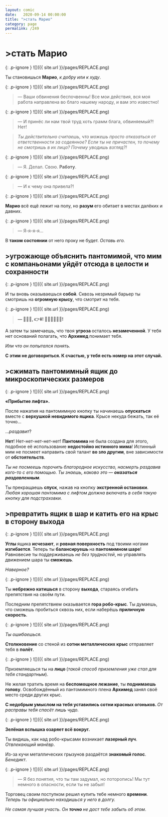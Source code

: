 ```yaml
---
layout: comic
date:   2020-09-14 00:00:00 
title: ">стать Марио"
category: page
permalink: /249
---
```

# >стать Марио

{: .p-ignore }
![]({{ site.url }}/pages/REPLACE.png)

Ты становишься <strong>Марио</strong>, <em>к добру или к худу</em>.

{: .p-ignore }
![]({{ site.url }}/pages/REPLACE.png)

<blockquote>— Ваши обвинения беспочвенны! Все мои действия, вся моя работа направлена во благо нашему народу, и вам это известно!</blockquote>

{: .p-ignore }
![]({{ site.url }}/pages/REPLACE.png)

<blockquote>— И принёс ли нам твой труд хоть грамм блага, обвиняемый?! Нет!</blockquote>

<blockquote><em>Ты действительно считаешь, что можешь просто отказаться от ответственности за содеянное? Если ты не причастен, то почему не смотришь в их лица? Почему уводишь взгляд?!</em></blockquote>

{: .p-ignore }
![]({{ site.url }}/pages/REPLACE.png)

<blockquote>— Я. Делал. Свою. <strong>Работу</strong>.</blockquote>

{: .p-ignore }
![]({{ site.url }}/pages/REPLACE.png)

<blockquote>— И к чему она привела?!</blockquote>

{: .p-ignore }
![]({{ site.url }}/pages/REPLACE.png)

<strong>Марио </strong>всё ещё лежит на полу, но <strong>разум </strong>его обитает в местах далёких и давних.

{: .p-ignore }
![]({{ site.url }}/pages/REPLACE.png)

<blockquote>— Я-я-я-я…</blockquote>

В <strong>таком состоянии</strong> от него проку не будет. <em>Оставь его.</em>

## >угрожающе объяснить пантомимой, что мим с компаньонами уйдёт отсюда в целости и сохранности

{: .p-ignore }
![]({{ site.url }}/pages/REPLACE.png)

И ты вновь оказываешься <strong>собой</strong>. Сквозь незримый барьер ты смотришь на <strong>огромную крысу</strong>, что смотрит на тебя. 

{: .p-ignore }
![]({{ site.url }}/pages/REPLACE.png)

<blockquote><strong>— 💁‍♂️🏃, 👉⬇️! 🔨🤖🐀🔩🔩🔩!</strong></blockquote>

А затем ты замечаешь, что твоя <strong>угроза </strong>осталось <strong>незамеченной</strong>. У тебя нет оснований полагать, что <strong>Архимед </strong>понимает тебя.

<em>Или что он попытался понять.</em>

<strong>С этим не договориться. К счастью, у тебя есть номер на этот случай.</strong>

## >сжимать пантомимный ящик до микроскопических размеров

{: .p-ignore }
![]({{ site.url }}/pages/REPLACE.png)

<strong>«Прибытие лифта».</strong>

После нажатия на пантомимную кнопку ты начинаешь <strong>опускаться </strong>вместе с <strong>верхушкой невидимого ящика</strong>. Крысе некуда бежать, так её точно…

…<em>раздавит</em>?

<strong>Нет</strong>! Нет-нет-нет-нет-нет! <strong>Пантомима </strong>не была создана для этого, подобное её использование <strong>недостойно истинного мима</strong>! Истинный мим не посмеет направить свой талант <strong>во зло другим</strong>, вне зависимости от <strong>обстоятельств</strong>. 

<em>Ты не посмеешь порочить благородное искусство, насмерть раздавив кого-то с его помощью. Ты знаешь, каково это — <strong>оказаться раздавленным</strong>.</em>

Ты прекращаешь <strong>спуск</strong>, нажав на кнопку <strong>экстренной остановки</strong>. <em>Любая хорошая пантомима с лифтом должна включать в себя такую кнопку для подстраховки.</em>

## >превратить ящик в шар и катить его на крыс в сторону выхода

{: .p-ignore }
![]({{ site.url }}/pages/REPLACE.png)

<strong>Углы </strong>ящика <strong>исчезают</strong>, и <strong>ровная поверхность</strong> под твоими ногами <strong>изгибается</strong>. Теперь ты <strong>балансируешь </strong>на <strong>пантомимном шаре</strong>! Равновесие ты поддерживаешь <em>не без трудностей</em>, но управлять движением шара ты <strong>сможешь</strong>.

<em>Наверное?</em>

{: .p-ignore }
![]({{ site.url }}/pages/REPLACE.png)

Ты <strong>небрежно катишься</strong> в сторону <strong>выхода</strong>, стараясь огибать препятствия на своём пути.

Последним препятствием оказывается <strong>гора робо-крыс</strong>. Ты думаешь, что сможешь пробиться сквозь них, если наберёшь <strong>приличную скорость</strong>.

{: .p-ignore }
![]({{ site.url }}/pages/REPLACE.png)

<em>Ты ошибаешься.</em>

<strong>Столкновение </strong>со стеной из <strong>сотни металлических крыс</strong> отправляет тебя в <strong>полёт</strong>.

{: .p-ignore }
![]({{ site.url }}/pages/REPLACE.png)

Приземляешься ты на <strong>лицо </strong>(<em>такой способ приземления уже стал для тебя стандартным</em>).

Не желая тратить время на <strong>беспомощное лежание</strong>, ты <strong>поднимаешь голову</strong>. Освобождённый из пантомимного плена <strong>Архимед </strong>занял своё место среди других крыс. 

<strong>С недобрым умыслом на тебя уставились сотни красных огоньков. </strong><em>От расправы тебя спасёт лишь чудо.</em>

{: .p-ignore }
![]({{ site.url }}/pages/REPLACE.png)

<strong>Зелёная вспышка озаряет всё вокруг.</strong>

Ты видишь, как над робо-крысами возникает <strong>лазерный луч</strong>. <em>Отвлекающий манёвр</em>. 

Из-за кучи металлических грызунов раздаётся <strong>знакомый голос</strong>. <em>Бенедикт</em>.

{: .p-ignore }
![]({{ site.url }}/pages/REPLACE.png)

<blockquote>— Я без понятия, что ты там задумал, но поторопись! Мы тут немного в опасности, если ты не забыл!</blockquote>

Торговец своим поступком решил купить тебе немного <strong>времени</strong>. <em>Теперь ты официально находишься у него в долгу. </em>

<em>Не самая лучшая участь. Он <strong>точно </strong>не даст тебе забыть об этом</em>.
